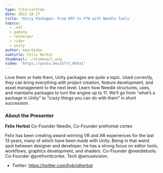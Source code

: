 ```yaml
---
type: TutorialStep
date: 2022-10-27
title: 'Unity Packages: From WTF to FTW with Needle Tools'
topics:
  - .net
  - gaming
  - resharper
  - rider
  - unity
author: maartenba
subtitle: Felix Herbst
thumbnail: ./thumbnail.png
video: 'https://youtu.be/zSfrC_MskxI'
---
```


Love them or hate them, Unity packages are quite a topic. Used correctly, they can bring everything with project creation, feature development, and asset management to the next level. Learn how Needle structures, uses, and maintains packages to turn the engine up to 11. We’ll go from “what’s a package in Unity” to “crazy things you can do with them” in short succession.

### About the Presenter

**Felix Herbst** Co-Founder Needle, Co-Founder prefrontal cortex

Felix has been creating award-winning VR and AR experiences for the last 13 years, many of which have been made with Unity. Being in that weird spot between designer and developer, he has a strong focus on editor tools, workflows, graphics development, and shaders. Co-Founder @needletools. Co-Founder @prefrontlcortex. Tech @amusevision.

* Twitter: <https://twitter.com/hybridherbst>

